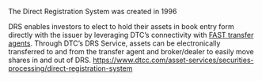 The Direct Registration System was created in 1996

DRS enables investors to elect to hold their assets in book entry form directly with the issuer by leveraging DTC’s connectivity with [FAST transfer agents](https://www.dtcc.com/asset-services/agent-services/fast). Through DTC’s DRS Service, assets can be electronically transferred to and from the transfer agent and broker/dealer to easily move shares in and out of DRS.
https://www.dtcc.com/asset-services/securities-processing/direct-registration-system

